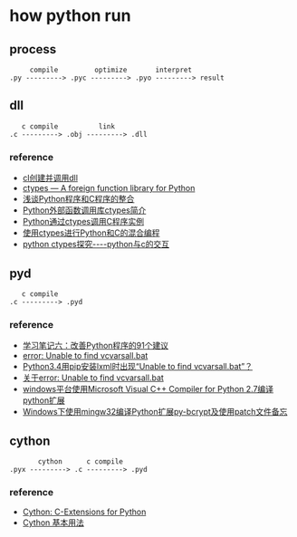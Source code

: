 # how python run

## process

```
     compile         optimize       interpret
.py ---------> .pyc ---------> .pyo ---------> result
```

## dll

```
   c compile          link
.c ---------> .obj ---------> .dll
```

### reference

- [cl创建并调用dll](http://blog.csdn.net/dreamcs/article/details/2497706)
- [ctypes — A foreign function library for Python](https://docs.python.org/2/library/ctypes.html)
- [浅谈Python程序和C程序的整合](https://www.ibm.com/developerworks/cn/linux/l-cn-pythonandc/)
- [Python外部函数调用库ctypes简介](http://python.jobbole.com/86940/)
- [Python通过ctypes调用C程序实例](http://python.jobbole.com/87242/)
- [使用ctypes进行Python和C的混合编程](https://www.cnblogs.com/gaowengang/p/7919219.html)
- [python ctypes探究----python与c的交互](https://www.cnblogs.com/night-ride-depart/p/4907613.html)

## pyd

```
   c compile
.c ---------> .pyd
```

### reference

- [学习笔记六：改善Python程序的91个建议](https://zhuanlan.zhihu.com/p/26761842)
- [error: Unable to find vcvarsall.bat](https://stackoverflow.com/questions/2817869/error-unable-to-find-vcvarsall-bat)
- [Python3.4用pip安装lxml时出现“Unable to find vcvarsall.bat”？](https://www.zhihu.com/question/26857761)
- [关于error: Unable to find vcvarsall.bat](https://blog.csdn.net/sgoal/article/details/77452307)
- [windows平台使用Microsoft Visual C++ Compiler for Python 2.7编译python扩展](https://www.cnblogs.com/lazyboy/p/4017567.html)
- [Windows下使用mingw32编译Python扩展py-bcrypt及使用patch文件备忘](http://wangye.org/blog/archives/737/)

## cython

```
       cython      c compile
.pyx ---------> .c ---------> .pyd
```

### reference

- [Cython: C-Extensions for Python](http://cython.org/)
- [Cython 基本用法](https://zhuanlan.zhihu.com/p/24311879)